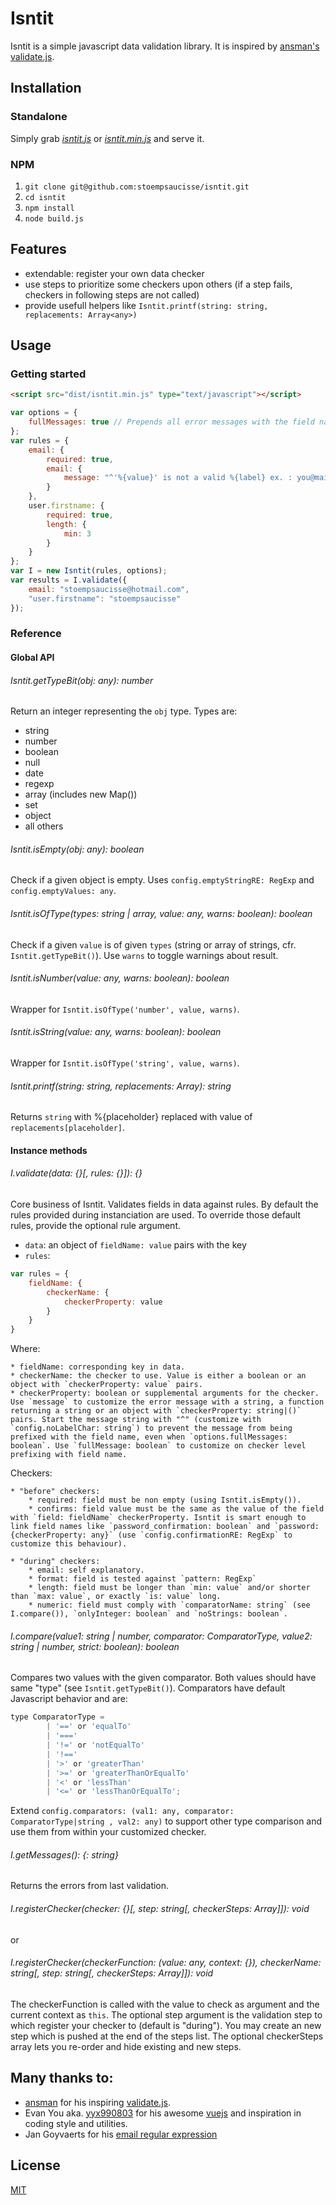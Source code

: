 Isntit
===

Isntit is a simple javascript data validation library. It is inspired by [ansman's validate.js](http://validatejs.org/).

Installation
---
### Standalone
Simply grab [*isntit.js*](https://raw.githubusercontent.com/stoempsaucisse/isntit/master/dist/isntit.js) or [*isntit.min.js*](https://raw.githubusercontent.com/stoempsaucisse/isntit/master/dist/isntit.min.js) and serve it.

### NPM
1. `git clone git@github.com:stoempsaucisse/isntit.git`
2. `cd isntit`
3. `npm install`
4. `node build.js`

Features
---
* extendable: register your own data checker
* use steps to prioritize some checkers upon others (if a step fails, checkers in following steps are not called)
* provide usefull helpers like `Isntit.printf(string: string, replacements: Array<any>)`

Usage
---
### Getting started

```html
<script src="dist/isntit.min.js" type="text/javascript"></script>
```

```js
var options = {
    fullMessages: true // Prepends all error messages with the field name
};
var rules = {
    email: {
        required: true,
        email: {
            message: "^'%{value}' is not a valid %{label} ex. : you@mail.com"
        }
    },
    user.firstname: {
        required: true,
        length: {
            min: 3
        }
    }
};
var I = new Isntit(rules, options);
var results = I.validate({
    email: "stoempsaucisse@hotmail.com",
    "user.firstname": "stoempsaucisse"
});
```

### Reference

#### Global API


###### Isntit.getTypeBit(obj: any): number

Return an integer representing the `obj` type. Types are:

* string
* number
* boolean
* null
* date
* regexp
* array (includes new Map())
* set
* object
* all others

###### Isntit.isEmpty(obj: any): boolean
Check if a given object is empty. Uses `config.emptyStringRE: RegExp` and `config.emptyValues: any`.

###### Isntit.isOfType(types: string | array, value: any, warns: boolean): boolean
Check if a given `value` is of given `types` (string or array of strings, cfr. `Isntit.getTypeBit()`). Use `warns` to toggle warnings about result.

###### Isntit.isNumber(value: any, warns: boolean): boolean
Wrapper for `Isntit.isOfType('number', value, warns)`.

###### Isntit.isString(value: any, warns: boolean): boolean
Wrapper for `Isntit.isOfType('string', value, warns)`.

###### Isntit.printf(string: string, replacements: Array<string>): string
Returns `string` with %{placeholder} replaced with value of `replacements[placeholder]`.

#### Instance methods

###### I.validate(data: {}[, rules: {}]): {}
Core business of Isntit. Validates fields in data against rules. By default the rules provided during instanciation are used. To override those default rules, provide the optional rule argument.

* `data`: an object of `fieldName: value` pairs with the key
* `rules`:

```js
var rules = {
    fieldName: {
        checkerName: {
            checkerProperty: value
        }
    }
}
```

Where:

    * fieldName: corresponding key in data.
    * checkerName: the checker to use. Value is either a boolean or an object with `checkerProperty: value` pairs.
    * checkerProperty: boolean or supplemental arguments for the checker. Use `message` to customize the error message with a string, a function returning a string or an object with `checkerProperty: string|()` pairs. Start the message string with "^" (customize with `config.noLabelChar: string`) to prevent the message from being prefixed with the field name, even when `options.fullMessages: boolean`. Use `fullMessage: boolean` to customize on checker level prefixing with field name.

Checkers:

    * "before" checkers:
        * required: field must be non empty (using Isntit.isEmpty()).
        * confirms: field value must be the same as the value of the field with `field: fieldName` checkerProperty. Isntit is smart enough to link field names like `password_confirmation: boolean` and `password: {checkerProperty: any}` (use `config.confirmationRE: RegExp` to customize this behaviour).

    * "during" checkers:
        * email: self explanatory.
        * format: field is tested against `pattern: RegExp`
        * length: field must be longer than `min: value` and/or shorter than `max: value`, or exactly `is: value` long.
        * numeric: field must comply with `comparatorName: string` (see I.compare()), `onlyInteger: boolean` and `noStrings: boolean`.

###### I.compare(value1: string | number, comparator: ComparatorType, value2: string | number, strict: boolean): boolean

Compares two values with the given comparator. Both values should have same "type" (see `Isntit.getTypeBit()`). Comparators have default Javascript behavior and are:

```js
type ComparatorType =
        | '==' or 'equalTo'
        | '==='
        | '!=' or 'notEqualTo'
        | '!=='
        | '>' or 'greaterThan'
        | '>=' or 'greaterThanOrEqualTo'
        | '<' or 'lessThan'
        | '<=' or 'lessThanOrEqualTo';
```

Extend `config.comparators: (val1: any, comparator: ComparatorType|string , val2: any)` to support other type comparison and use them from within your customized checker.

###### I.getMessages(): {: string}
Returns the errors from last validation.

###### I.registerChecker(checker: {}[, step: string[, checkerSteps: Array<string>]]): void

or

###### I.registerChecker(checkerFunction: (value: any, context: {}), checkerName: string[, step: string[, checkerSteps: Array<string>]]): void

The checkerFunction is called with the value to check as argument and the current context as `this`. The optional step argument is the validation step to which register your checker to (default is "during"). You may create an new step which is pushed at the end of the steps list. The optional checkerSteps array lets you re-order and hide existing and new steps.

Many thanks to:
---
* [ansman](https://github.com/ansman) for his inspiring [validate.js](http://validatejs.org/).
* Evan You aka. [yyx990803](https://github.com/vuejs) for his awesome [vuejs](http://vuejs.org) and inspiration in coding style and utilities.
* Jan Goyvaerts for his [email regular expression](http://www.regular-expressions.info/email.html)

License
---
[MIT](http://opensource.org/licenses/MIT)
